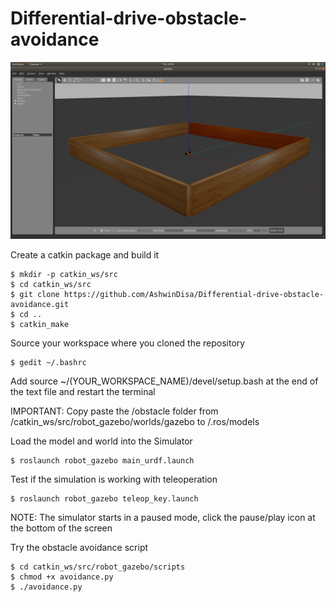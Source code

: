 # Differential-drive-obstacle-avoidance

![alt text](https://github.com/AshwinDisa/Differential-drive-obstacle-avoidance/blob/main/model_description/world?raw=true)

Create a catkin package and build it 

	$ mkdir -p catkin_ws/src
    $ cd catkin_ws/src
    $ git clone https://github.com/AshwinDisa/Differential-drive-obstacle-avoidance.git
    $ cd ..
    $ catkin_make
  
Source your workspace where you cloned the repository

	$ gedit ~/.bashrc
	
Add source ~/(YOUR_WORKSPACE_NAME)/devel/setup.bash at the end of the text file and restart the terminal

IMPORTANT: Copy paste the /obstacle folder from /catkin_ws/src/robot_gazebo/worlds/gazebo to /.ros/models

Load the model and world into the Simulator

    $ roslaunch robot_gazebo main_urdf.launch
    
Test if the simulation is working with teleoperation

    $ roslaunch robot_gazebo teleop_key.launch   
 
NOTE: The simulator starts in a paused mode, click the pause/play icon at the bottom of the screen

Try the obstacle avoidance script

    $ cd catkin_ws/src/robot_gazebo/scripts
    $ chmod +x avoidance.py
    $ ./avoidance.py
    
